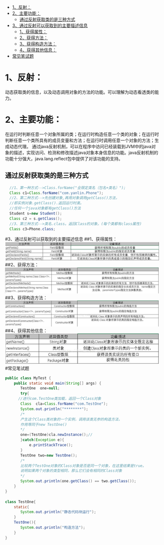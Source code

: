 
<!-- @import "[TOC]" {cmd="toc" depthFrom=1 depthTo=6 orderedList=false} -->
<!-- code_chunk_output -->

* [1、反射：](#1-反射)
* [2、主要功能：](#2-主要功能)
	* [通过反射获取类的是三种方式](#通过反射获取类的是三种方式)
* [3、通过反射可以获取到的主要描述信息](#3-通过反射可以获取到的主要描述信息)
	* [1、获得属性：](#1-获得属性)
	* [2、获得方法：](#2-获得方法)
	* [3、获得构造方法：](#3-获得构造方法)
	* [4、获得其他信息：](#4-获得其他信息)
* [常见笔试题](#常见笔试题)

<!-- /code_chunk_output -->

# 1、反射：
动态获取类的信息，以及动态调用对象的方法的功能。可以理解为动态看透类的能力。
# 2、主要功能：
在运行时判断任意一个对象所属的类；在运行时构造任意一个类的对象；在运行时判断任意一个类所具有的成员变量和方法；在运行时调用任意一个对象的方法；生成动态代理。
通过java反射机制，可以在程序中访问已经装载到JVM中的java对象的描述，实现访问、检测和修改描述java对象本身信息的功能。java反射机制的功能十分强大，java.lang.reflect包中提供了对该功能的支持。
## 通过反射获取类的是三种方式
```java
  //1、第一种方式-->Class.forName("全限定类名（包名+类名）");
  Class c1=Class.forName("com.yanlin.Phone");
  //2、第二种方式-->先创建对象,再用对象调用getClass()方法，
  //即实例对象.getClass().返回运行时类。
  //任何一个java对象都有getClass()方法
  Student s=new Student();
  Class c2 = s.getClass();
  //3、第三种方式-->类名.class。返回Class的对象。(每个类都有class属性)
  Class c3=Phone.class;
```
#3、通过反射可以获取到的主要描述信息
##1、获得属性：
![获得属性](assets/markdown-img-paste-20180910215523403.png)
##2、获得方法：
![获得方法](assets/markdown-img-paste-20180910215546782.png)
##3、获得构造方法：
![获得构造方法](assets/markdown-img-paste-2018091021562568.png)
##4、获得其他信息：
![获得其他信息](assets/markdown-img-paste-20180910215643119.png)
#常见笔试题
```java
public class MyTest {
    public static void main(String[] args) {
       TestOne  one=null;
       try{
      //进行com.TestOne类加载，返回一个Class对象
       Class  cla=Class.forName("com.TestOne");
       System.out.println("********");
       /*
       产生这个Class类对象的一个实例，调用该类无参的构造方法，
       作用等同于new TestOne()
       */
       one=(TestOne)cla.newInstance();//
       }catch(Exception e){
           e.printStackTrace();
       }
       TestOne two=new TestOne();
       /*
       比较两个TestOne对象的Class对象是否是同一个对象，在这里结果是true。
       说明如果两个对象的类型相同，那么它们会有相同的Class对象
       */
       System.out.println(one.getClass() == two.getClass());
    }
}

class TestOne{
    static{
       System.out.println("静态代码块运行");
    }
    TestOne(){
       System.out.println("构造方法");
    }
}
```
